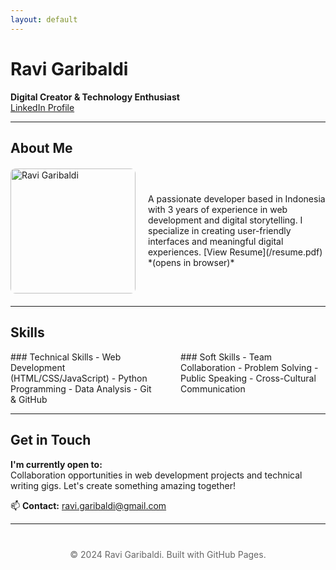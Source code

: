 ```yaml
---
layout: default
---
```


# Ravi Garibaldi  
**Digital Creator & Technology Enthusiast**  
[LinkedIn Profile](https://www.linkedin.com/in/ravigaribaldi/)

---

## About Me  
<div style="display: flex; gap: 20px; align-items: center; margin: 20px 0;">
  <img src="/assets/profile.jpeg" alt="Ravi Garibaldi" style="width: 200px; border-radius: 8px;">
  <div>
    A passionate developer based in Indonesia with 3 years of experience in web development and digital storytelling. I specialize in creating user-friendly interfaces and meaningful digital experiences.  
    [View Resume](/resume.pdf) *(opens in browser)*
  </div>
</div>

---

## Skills  
<div style="columns: 2; gap: 40px;">
  <div>
  ### Technical Skills  
  - Web Development (HTML/CSS/JavaScript)  
  - Python Programming  
  - Data Analysis  
  - Git & GitHub  
  </div>

  <div>
  ### Soft Skills  
  - Team Collaboration  
  - Problem Solving  
  - Public Speaking  
  - Cross-Cultural Communication  
  </div>
</div>

---

## Get in Touch  
**I'm currently open to:**  
Collaboration opportunities in web development projects and technical writing gigs. Let's create something amazing together!  

📫 **Contact:** [ravi.garibaldi@gmail.com](mailto:ravi.garibaldi@gmail.com)

---

<footer style="text-align: center; margin-top: 40px; color: #666;">
  © 2024 Ravi Garibaldi. Built with GitHub Pages.
</footer>
